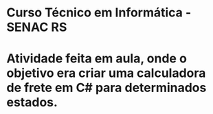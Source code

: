 # Curso Técnico em Informática - SENAC RS
# Atividade feita em aula, onde o objetivo era criar uma calculadora de frete em C# para determinados estados.
